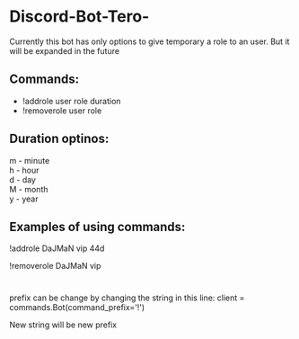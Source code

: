 # Discord-Bot-Tero-
Currently this bot has only options to give temporary a role to an user. But it will be expanded in the future

## Commands:
- !addrole user role duration
- !removerole user role 

## Duration optinos: 

m - minute  
h - hour  
d - day   
M - month   
y - year  

## Examples of using commands: 

!addrole DaJMaN vip 44d 

!removerole DaJMaN vip 

#

prefix can be change by changing the string in this line: client = commands.Bot(command_prefix='!')

New string will be new prefix 
